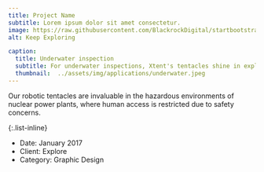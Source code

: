 ```yaml
---
title: Project Name
subtitle: Lorem ipsum dolor sit amet consectetur.
image: https://raw.githubusercontent.com/BlackrockDigital/startbootstrap-agency/master/src/assets/img/portfolio/02-full.jpg
alt: Keep Exploring

caption:
  title: Underwater inspection
  subtitle: For underwater inspections, Xtent's tentacles shine in exploring intricate underwater structures and shipwrecks, overcoming the challenges of deep-sea environments with precision and resilience.
  thumbnail:  ../assets/img/applications/underwater.jpeg
---
```


Our robotic tentacles are invaluable in the hazardous environments of nuclear power plants, where human access is restricted due to safety concerns. 

{:.list-inline}

- Date: January 2017
- Client: Explore
- Category: Graphic Design

